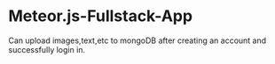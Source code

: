 # Meteor.js-Fullstack-App
Can upload images,text,etc to mongoDB after creating an account and successfully login in. 
